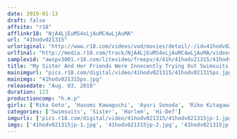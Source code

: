 ```yaml
---
date: 2019-01-13
draft: false
affsite: "r18"
afflinkr18: "NjA4LjEuMS4xLjAuMC4wLjAuMA"
url: "41hodv021315"
urloriginal: "http://www.r18.com/videos/vod/movies/detail/-/id=41hodv021315"
urlfinal: "http://media.r18.com/track/NjA4LjEuMS4xLjAuMC4wLjAuMA/videos/vod/movies/detail/-/id=41hodv021315"
samplevid: "awspv3001.r18.com/litevideo/freepv/4/41h/41hodv21315/41hodv21315_dmb_w.mp4"
title: "My Sister And Her Friends Were Innocently Trying Out Swimsuits In Our Living Room! When I Saw Their Peachy Asses Poking Out Of Those Swimsuits, I Instantly Got A Hard On. And When Her Friends Caught Sight Of My Ecstatic And Rock Hard Cock, They Milked My Balls Dry Of Every Last Drop!"
mainimgurl: "pics.r18.com/digital/video/41hodv021315/41hodv021315ps.jpg"
mainimgs: "41hodv021315ps.jpg"
releasedate: "Aug. 03, 2018"
duration: 123
productioncomp: "h.m.p"
girls: ['Rika Goto', 'Hasumi Kawaguchi', 'Ayuri Sonoda', 'Riko Kitagawa', 'Satsuki Shiina']
categories: ['Swimsuits', 'Sister', 'Harlem', 'Hi-Def']
imgurls: ['pics.r18.com/digital/video/41hodv021315/41hodv021315jp-1.jpg', 'pics.r18.com/digital/video/41hodv021315/41hodv021315jp-2.jpg', 'pics.r18.com/digital/video/41hodv021315/41hodv021315jp-3.jpg', 'pics.r18.com/digital/video/41hodv021315/41hodv021315jp-4.jpg', 'pics.r18.com/digital/video/41hodv021315/41hodv021315jp-5.jpg', 'pics.r18.com/digital/video/41hodv021315/41hodv021315jp-6.jpg', 'pics.r18.com/digital/video/41hodv021315/41hodv021315jp-7.jpg', 'pics.r18.com/digital/video/41hodv021315/41hodv021315jp-8.jpg', 'pics.r18.com/digital/video/41hodv021315/41hodv021315jp-9.jpg', 'pics.r18.com/digital/video/41hodv021315/41hodv021315jp-10.jpg', 'pics.r18.com/digital/video/41hodv021315/41hodv021315jp-11.jpg', 'pics.r18.com/digital/video/41hodv021315/41hodv021315jp-12.jpg', 'pics.r18.com/digital/video/41hodv021315/41hodv021315jp-13.jpg', 'pics.r18.com/digital/video/41hodv021315/41hodv021315jp-14.jpg', 'pics.r18.com/digital/video/41hodv021315/41hodv021315jp-15.jpg', 'pics.r18.com/digital/video/41hodv021315/41hodv021315jp-16.jpg', 'pics.r18.com/digital/video/41hodv021315/41hodv021315jp-17.jpg', 'pics.r18.com/digital/video/41hodv021315/41hodv021315jp-18.jpg', 'pics.r18.com/digital/video/41hodv021315/41hodv021315jp-19.jpg', 'pics.r18.com/digital/video/41hodv021315/41hodv021315jp-20.jpg']
imgs: ['41hodv021315jp-1.jpg', '41hodv021315jp-2.jpg', '41hodv021315jp-3.jpg', '41hodv021315jp-4.jpg', '41hodv021315jp-5.jpg', '41hodv021315jp-6.jpg', '41hodv021315jp-7.jpg', '41hodv021315jp-8.jpg', '41hodv021315jp-9.jpg', '41hodv021315jp-10.jpg', '41hodv021315jp-11.jpg', '41hodv021315jp-12.jpg', '41hodv021315jp-13.jpg', '41hodv021315jp-14.jpg', '41hodv021315jp-15.jpg', '41hodv021315jp-16.jpg', '41hodv021315jp-17.jpg', '41hodv021315jp-18.jpg', '41hodv021315jp-19.jpg', '41hodv021315jp-20.jpg']
---
```

